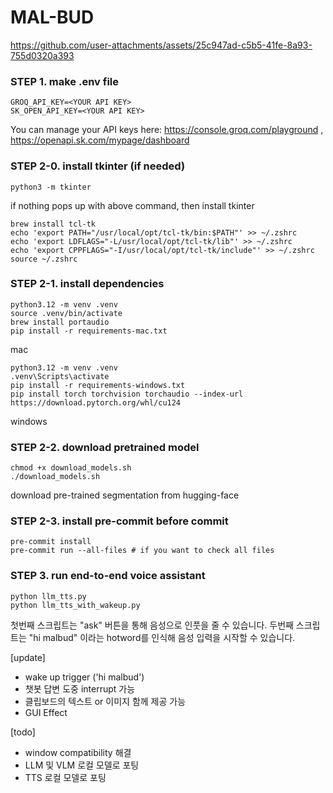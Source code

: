 # MAL-BUD



https://github.com/user-attachments/assets/25c947ad-c5b5-41fe-8a93-755d0320a393



### STEP 1. make .env file
```
GROQ_API_KEY=<YOUR API KEY>
SK_OPEN_API_KEY=<YOUR API KEY>
```
You can manage your API keys here: https://console.groq.com/playground , https://openapi.sk.com/mypage/dashboard

### STEP 2-0. install tkinter (if needed)
```shell
python3 -m tkinter
```
if nothing pops up with above command, then install tkinter
```shell
brew install tcl-tk
echo 'export PATH="/usr/local/opt/tcl-tk/bin:$PATH"' >> ~/.zshrc
echo 'export LDFLAGS="-L/usr/local/opt/tcl-tk/lib"' >> ~/.zshrc
echo 'export CPPFLAGS="-I/usr/local/opt/tcl-tk/include"' >> ~/.zshrc
source ~/.zshrc
```

### STEP 2-1. install dependencies
```
python3.12 -m venv .venv
source .venv/bin/activate
brew install portaudio
pip install -r requirements-mac.txt
```
mac
```
python3.12 -m venv .venv
.venv\Scripts\activate
pip install -r requirements-windows.txt
pip install torch torchvision torchaudio --index-url https://download.pytorch.org/whl/cu124
```
windows

### STEP 2-2. download pretrained model
```shell
chmod +x download_models.sh
./download_models.sh
```
download pre-trained segmentation from hugging-face


### STEP 2-3. install pre-commit before commit
```shell
pre-commit install
pre-commit run --all-files # if you want to check all files
```


### STEP 3. run end-to-end voice assistant
```shell
python llm_tts.py
python llm_tts_with_wakeup.py
```

첫번째 스크립트는 "ask" 버튼을 통해 음성으로 인풋을 줄 수 있습니다.
두번째 스크립트는 "hi malbud" 이라는 hotword를 인식해 음성 입력을 시작할 수 있습니다.

[update]
- wake up trigger ('hi malbud')
- 챗봇 답변 도중 interrupt 가능
- 클립보드의 텍스트 or 이미지 함께 제공 가능
- GUI Effect

[todo]
- window compatibility 해결
- LLM 및 VLM 로컬 모델로 포팅
- TTS 로컬 모델로 포팅

